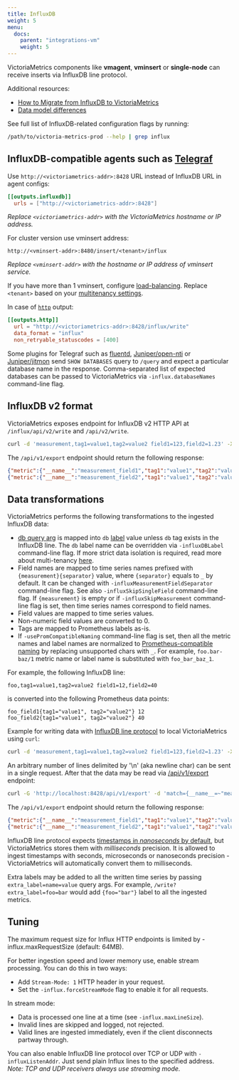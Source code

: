 ```yaml
---
title: InfluxDB
weight: 5
menu:
  docs:
    parent: "integrations-vm"
    weight: 5
---
```


VictoriaMetrics components like **vmagent**, **vminsert** or **single-node** can receive inserts via InfluxDB line protocol.

Additional resources:
* [How to Migrate from InfluxDB to VictoriaMetrics](https://docs.victoriametrics.com/guides/migrate-from-influx/)
* [Data model differences](https://docs.victoriametrics.com/guides/migrate-from-influx/#data-model-differences)

See full list of InfluxDB-related configuration flags by running:
```sh
/path/to/victoria-metrics-prod --help | grep influx
```

## InfluxDB-compatible agents such as [Telegraf](https://www.influxdata.com/time-series-platform/telegraf/)

Use `http://<victoriametrics-addr>:8428` URL instead of InfluxDB URL in agent configs:
```toml
[[outputs.influxdb]]
  urls = ["http://<victoriametrics-addr>:8428"]
```
_Replace `<victoriametrics-addr>` with the VictoriaMetrics hostname or IP address._

For cluster version use vminsert address:
```
http://<vminsert-addr>:8480/insert/<tenant>/influx
```
_Replace `<vminsert-addr>` with the hostname or IP address of vminsert service._

If you have more than 1 vminsert, configure [load-balancing](https://docs.victoriametrics.com/victoriametrics/cluster-victoriametrics/#cluster-setup).
Replace `<tenant>` based on your [multitenancy settings](https://docs.victoriametrics.com/victoriametrics/cluster-victoriametrics/#multitenancy).

In case of [`http`](https://github.com/influxdata/telegraf/blob/master/plugins/outputs/http) output:
```toml
[[outputs.http]]
  url = "http://<victoriametrics-addr>:8428/influx/write"
  data_format = "influx"
  non_retryable_statuscodes = [400]
```

Some plugins for Telegraf such as [fluentd](https://github.com/fangli/fluent-plugin-influxdb), [Juniper/open-nti](https://github.com/Juniper/open-nti)
or [Juniper/jitmon](https://github.com/Juniper/jtimon) send `SHOW DATABASES` query to `/query` and expect a particular database name in the response.
Comma-separated list of expected databases can be passed to VictoriaMetrics via `-influx.databaseNames` command-line flag.

## InfluxDB v2 format

VictoriaMetrics exposes endpoint for InfluxDB v2 HTTP API at `/influx/api/v2/write` and `/api/v2/write`.
```sh
curl -d 'measurement,tag1=value1,tag2=value2 field1=123,field2=1.23' -X POST 'http://localhost:8428/api/v2/write'
```

The `/api/v1/export` endpoint should return the following response:
```json
{"metric":{"__name__":"measurement_field1","tag1":"value1","tag2":"value2"},"values":[123],"timestamps":[1695902762311]}
{"metric":{"__name__":"measurement_field2","tag1":"value1","tag2":"value2"},"values":[1.23],"timestamps":[1695902762311]}
```

## Data transformations

VictoriaMetrics performs the following transformations to the ingested InfluxDB data:
* [db query arg](https://docs.influxdata.com/influxdb/v1.7/tools/api/#write-http-endpoint) is mapped into `db`
  [label](https://docs.victoriametrics.com/victoriametrics/keyconcepts/#labels) value unless `db` tag exists in the InfluxDB line.
  The `db` label name can be overridden via `-influxDBLabel` command-line flag. If more strict data isolation is required,
  read more about multi-tenancy [here](https://docs.victoriametrics.com/victoriametrics/keyconcepts/#multi-tenancy).
* Field names are mapped to time series names prefixed with `{measurement}{separator}` value, where `{separator}` equals to `_` by default.
  It can be changed with `-influxMeasurementFieldSeparator` command-line flag. See also `-influxSkipSingleField` command-line flag.
  If `{measurement}` is empty or if `-influxSkipMeasurement` command-line flag is set, then time series names correspond to field names.
* Field values are mapped to time series values.
* Non-numeric field values are converted to 0.
* Tags are mapped to Prometheus labels as-is.
* If `-usePromCompatibleNaming` command-line flag is set, then all the metric names and label names
  are normalized to [Prometheus-compatible naming](https://prometheus.io/docs/concepts/data_model/#metric-names-and-labels) by replacing unsupported chars with `_`.
  For example, `foo.bar-baz/1` metric name or label name is substituted with `foo_bar_baz_1`.

For example, the following InfluxDB line:
```influxtextmetric
foo,tag1=value1,tag2=value2 field1=12,field2=40
```

is converted into the following Prometheus data points:
```promtextmetric
foo_field1{tag1="value1", tag2="value2"} 12
foo_field2{tag1="value1", tag2="value2"} 40
```

Example for writing data with [InfluxDB line protocol](https://docs.influxdata.com/influxdb/v1.7/write_protocols/line_protocol_tutorial/)
to local VictoriaMetrics using `curl`:
```sh
curl -d 'measurement,tag1=value1,tag2=value2 field1=123,field2=1.23' -X POST 'http://localhost:8428/write'
```

An arbitrary number of lines delimited by '\n' (aka newline char) can be sent in a single request.
After that the data may be read via [/api/v1/export](https://docs.victoriametrics.com/victoriametrics/#how-to-export-data-in-json-line-format) endpoint:
```sh
curl -G 'http://localhost:8428/api/v1/export' -d 'match={__name__=~"measurement_.*"}'
```

The `/api/v1/export` endpoint should return the following response:
```json
{"metric":{"__name__":"measurement_field1","tag1":"value1","tag2":"value2"},"values":[123],"timestamps":[1560272508147]}
{"metric":{"__name__":"measurement_field2","tag1":"value1","tag2":"value2"},"values":[1.23],"timestamps":[1560272508147]}
```

InfluxDB line protocol expects [timestamps in *nanoseconds* by default](https://docs.influxdata.com/influxdb/v1.7/write_protocols/line_protocol_tutorial/#timestamp),
but VictoriaMetrics stores them with *milliseconds* precision. It is allowed to ingest timestamps with seconds,
microseconds or nanoseconds precision - VictoriaMetrics will automatically convert them to milliseconds.

Extra labels may be added to all the written time series by passing `extra_label=name=value` query args.
For example, `/write?extra_label=foo=bar` would add `{foo="bar"}` label to all the ingested metrics.

## Tuning

The maximum request size for Influx HTTP endpoints is limited by -influx.maxRequestSize (default: 64MB).

For better ingestion speed and lower memory use, enable stream processing.
You can do this in two ways:
* Add `Stream-Mode: 1` HTTP header in your request.
* Set the `-influx.forceStreamMode` flag to enable it for all requests.

In stream mode:
* Data is processed one line at a time (see `-influx.maxLineSize`).
* Invalid lines are skipped and logged, not rejected.
* Valid lines are ingested immediately, even if the client disconnects partway through.

You can also enable InfluxDB line protocol over TCP or UDP with `-influxListenAddr`.
Just send plain Influx lines to the specified address.
_Note: TCP and UDP receivers always use streaming mode._